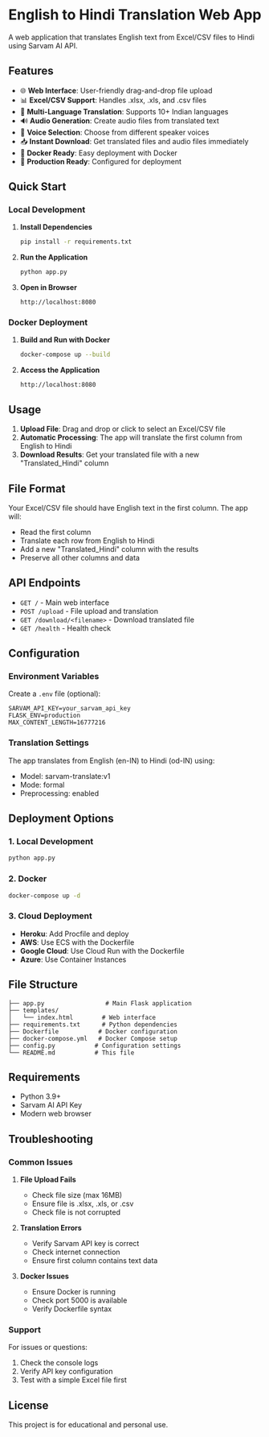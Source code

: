 # English to Hindi Translation Web App

A web application that translates English text from Excel/CSV files to Hindi using Sarvam AI API.

## Features

- 🌐 **Web Interface**: User-friendly drag-and-drop file upload
- 📊 **Excel/CSV Support**: Handles .xlsx, .xls, and .csv files
- 🔄 **Multi-Language Translation**: Supports 10+ Indian languages
- 🔊 **Audio Generation**: Create audio files from translated text
- 🎤 **Voice Selection**: Choose from different speaker voices
- 📥 **Instant Download**: Get translated files and audio files immediately
- 🐳 **Docker Ready**: Easy deployment with Docker
- 🚀 **Production Ready**: Configured for deployment

## Quick Start

### Local Development

1. **Install Dependencies**
   ```bash
   pip install -r requirements.txt
   ```

2. **Run the Application**
   ```bash
   python app.py
   ```

3. **Open in Browser**
   ```
   http://localhost:8080
   ```

### Docker Deployment

1. **Build and Run with Docker**
   ```bash
   docker-compose up --build
   ```

2. **Access the Application**
   ```
   http://localhost:8080
   ```

## Usage

1. **Upload File**: Drag and drop or click to select an Excel/CSV file
2. **Automatic Processing**: The app will translate the first column from English to Hindi
3. **Download Results**: Get your translated file with a new "Translated_Hindi" column

## File Format

Your Excel/CSV file should have English text in the first column. The app will:
- Read the first column
- Translate each row from English to Hindi
- Add a new "Translated_Hindi" column with the results
- Preserve all other columns and data

## API Endpoints

- `GET /` - Main web interface
- `POST /upload` - File upload and translation
- `GET /download/<filename>` - Download translated file
- `GET /health` - Health check

## Configuration

### Environment Variables

Create a `.env` file (optional):
```env
SARVAM_API_KEY=your_sarvam_api_key
FLASK_ENV=production
MAX_CONTENT_LENGTH=16777216
```

### Translation Settings

The app translates from English (en-IN) to Hindi (od-IN) using:
- Model: sarvam-translate:v1
- Mode: formal
- Preprocessing: enabled

## Deployment Options

### 1. Local Development
```bash
python app.py
```

### 2. Docker
```bash
docker-compose up -d
```

### 3. Cloud Deployment
- **Heroku**: Add Procfile and deploy
- **AWS**: Use ECS with the Dockerfile
- **Google Cloud**: Use Cloud Run with the Dockerfile
- **Azure**: Use Container Instances

## File Structure

```
├── app.py                 # Main Flask application
├── templates/
│   └── index.html        # Web interface
├── requirements.txt      # Python dependencies
├── Dockerfile           # Docker configuration
├── docker-compose.yml   # Docker Compose setup
├── config.py           # Configuration settings
└── README.md           # This file
```

## Requirements

- Python 3.9+
- Sarvam AI API Key
- Modern web browser

## Troubleshooting

### Common Issues

1. **File Upload Fails**
   - Check file size (max 16MB)
   - Ensure file is .xlsx, .xls, or .csv
   - Check file is not corrupted

2. **Translation Errors**
   - Verify Sarvam API key is correct
   - Check internet connection
   - Ensure first column contains text data

3. **Docker Issues**
   - Ensure Docker is running
   - Check port 5000 is available
   - Verify Dockerfile syntax

### Support

For issues or questions:
1. Check the console logs
2. Verify API key configuration
3. Test with a simple Excel file first

## License

This project is for educational and personal use.
